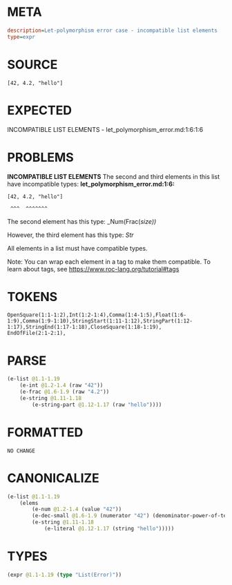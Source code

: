 # META
~~~ini
description=Let-polymorphism error case - incompatible list elements
type=expr
~~~
# SOURCE
~~~roc
[42, 4.2, "hello"]
~~~
# EXPECTED
INCOMPATIBLE LIST ELEMENTS - let_polymorphism_error.md:1:6:1:6
# PROBLEMS
**INCOMPATIBLE LIST ELEMENTS**
The second and third elements in this list have incompatible types:
**let_polymorphism_error.md:1:6:**
```roc
[42, 4.2, "hello"]
```
     ^^^  ^^^^^^^

The second element has this type:
    _Num(Frac(_size))_

However, the third element has this type:
    _Str_

All elements in a list must have compatible types.

Note: You can wrap each element in a tag to make them compatible.
To learn about tags, see <https://www.roc-lang.org/tutorial#tags>

# TOKENS
~~~zig
OpenSquare(1:1-1:2),Int(1:2-1:4),Comma(1:4-1:5),Float(1:6-1:9),Comma(1:9-1:10),StringStart(1:11-1:12),StringPart(1:12-1:17),StringEnd(1:17-1:18),CloseSquare(1:18-1:19),
EndOfFile(2:1-2:1),
~~~
# PARSE
~~~clojure
(e-list @1.1-1.19
	(e-int @1.2-1.4 (raw "42"))
	(e-frac @1.6-1.9 (raw "4.2"))
	(e-string @1.11-1.18
		(e-string-part @1.12-1.17 (raw "hello"))))
~~~
# FORMATTED
~~~roc
NO CHANGE
~~~
# CANONICALIZE
~~~clojure
(e-list @1.1-1.19
	(elems
		(e-num @1.2-1.4 (value "42"))
		(e-dec-small @1.6-1.9 (numerator "42") (denominator-power-of-ten "1") (value "4.2"))
		(e-string @1.11-1.18
			(e-literal @1.12-1.17 (string "hello")))))
~~~
# TYPES
~~~clojure
(expr @1.1-1.19 (type "List(Error)"))
~~~
